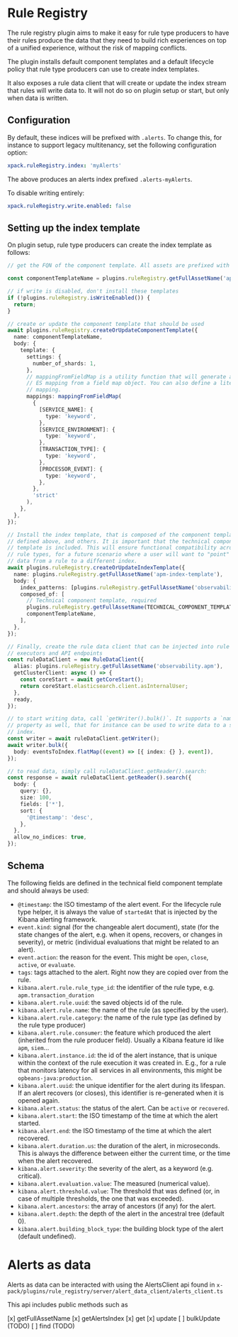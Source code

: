 # Rule Registry

The rule registry plugin aims to make it easy for rule type producers to have their rules produce the data that they need to build rich experiences on top of a unified experience, without the risk of mapping conflicts.

The plugin installs default component templates and a default lifecycle policy that rule type producers can use to create index templates.

It also exposes a rule data client that will create or update the index stream that rules will write data to. It will not do so on plugin setup or start, but only when data is written.

## Configuration

By default, these indices will be prefixed with `.alerts`. To change this, for instance to support legacy multitenancy, set the following configuration option:

```yaml
xpack.ruleRegistry.index: 'myAlerts'
```

The above produces an alerts index prefixed `.alerts-myAlerts`.

To disable writing entirely:

```yaml
xpack.ruleRegistry.write.enabled: false
```

## Setting up the index template

On plugin setup, rule type producers can create the index template as follows:

```ts
// get the FQN of the component template. All assets are prefixed with the configured `index` value, which is `.alerts` by default.

const componentTemplateName = plugins.ruleRegistry.getFullAssetName('apm-mappings');

// if write is disabled, don't install these templates
if (!plugins.ruleRegistry.isWriteEnabled()) {
  return;
}

// create or update the component template that should be used
await plugins.ruleRegistry.createOrUpdateComponentTemplate({
  name: componentTemplateName,
  body: {
    template: {
      settings: {
        number_of_shards: 1,
      },
      // mappingFromFieldMap is a utility function that will generate an
      // ES mapping from a field map object. You can also define a literal
      // mapping.
      mappings: mappingFromFieldMap(
        {
          [SERVICE_NAME]: {
            type: 'keyword',
          },
          [SERVICE_ENVIRONMENT]: {
            type: 'keyword',
          },
          [TRANSACTION_TYPE]: {
            type: 'keyword',
          },
          [PROCESSOR_EVENT]: {
            type: 'keyword',
          },
        },
        'strict'
      ),
    },
  },
});

// Install the index template, that is composed of the component template
// defined above, and others. It is important that the technical component
// template is included. This will ensure functional compatibility across
// rule types, for a future scenario where a user will want to "point" the
// data from a rule to a different index.
await plugins.ruleRegistry.createOrUpdateIndexTemplate({
  name: plugins.ruleRegistry.getFullAssetName('apm-index-template'),
  body: {
    index_patterns: [plugins.ruleRegistry.getFullAssetName('observability.apm*')],
    composed_of: [
      // Technical component template, required
      plugins.ruleRegistry.getFullAssetName(TECHNICAL_COMPONENT_TEMPLATE_NAME),
      componentTemplateName,
    ],
  },
});

// Finally, create the rule data client that can be injected into rule type
// executors and API endpoints
const ruleDataClient = new RuleDataClient({
  alias: plugins.ruleRegistry.getFullAssetName('observability.apm'),
  getClusterClient: async () => {
    const coreStart = await getCoreStart();
    return coreStart.elasticsearch.client.asInternalUser;
  },
  ready,
});

// to start writing data, call `getWriter().bulk()`. It supports a `namespace`
// property as well, that for instance can be used to write data to a space-specific
// index.
const writer = await ruleDataClient.getWriter();
await writer.bulk({
  body: eventsToIndex.flatMap((event) => [{ index: {} }, event]),
});

// to read data, simply call ruleDataClient.getReader().search:
const response = await ruleDataClient.getReader().search({
  body: {
    query: {},
    size: 100,
    fields: ['*'],
    sort: {
      '@timestamp': 'desc',
    },
  },
  allow_no_indices: true,
});
```

## Schema

The following fields are defined in the technical field component template and should always be used:

- `@timestamp`: the ISO timestamp of the alert event. For the lifecycle rule type helper, it is always the value of `startedAt` that is injected by the Kibana alerting framework.
- `event.kind`: signal (for the changeable alert document), state (for the state changes of the alert, e.g. when it opens, recovers, or changes in severity), or metric (individual evaluations that might be related to an alert).
- `event.action`: the reason for the event. This might be `open`, `close`, `active`, or `evaluate`.
- `tags`: tags attached to the alert. Right now they are copied over from the rule.
- `kibana.alert.rule.rule_type_id`: the identifier of the rule type, e.g. `apm.transaction_duration`
- `kibana.alert.rule.uuid`: the saved objects id of the rule.
- `kibana.alert.rule.name`: the name of the rule (as specified by the user).
- `kibana.alert.rule.category`: the name of the rule type (as defined by the rule type producer)
- `kibana.alert.rule.consumer`: the feature which produced the alert (inherited from the rule producer field). Usually a Kibana feature id like `apm`, `siem`...
- `kibana.alert.instance.id`: the id of the alert instance, that is unique within the context of the rule execution it was created in. E.g., for a rule that monitors latency for all services in all environments, this might be `opbeans-java:production`.
- `kibana.alert.uuid`: the unique identifier for the alert during its lifespan. If an alert recovers (or closes), this identifier is re-generated when it is opened again.
- `kibana.alert.status`: the status of the alert. Can be `active` or `recovered`.
- `kibana.alert.start`: the ISO timestamp of the time at which the alert started.
- `kibana.alert.end`: the ISO timestamp of the time at which the alert recovered.
- `kibana.alert.duration.us`: the duration of the alert, in microseconds. This is always the difference between either the current time, or the time when the alert recovered.
- `kibana.alert.severity`: the severity of the alert, as a keyword (e.g. critical).
- `kibana.alert.evaluation.value`: The measured (numerical value).
- `kibana.alert.threshold.value`: The threshold that was defined (or, in case of multiple thresholds, the one that was exceeded).
- `kibana.alert.ancestors`: the array of ancestors (if any) for the alert.
- `kibana.alert.depth`: the depth of the alert in the ancestral tree (default 0).
- `kibana.alert.building_block_type`: the building block type of the alert (default undefined).

# Alerts as data

Alerts as data can be interacted with using the AlertsClient api found in `x-pack/plugins/rule_registry/server/alert_data_client/alerts_client.ts`

This api includes public methods such as

[x] getFullAssetName
[x] getAlertsIndex
[x] get
[x] update
[ ] bulkUpdate (TODO)
[ ] find (TODO)

